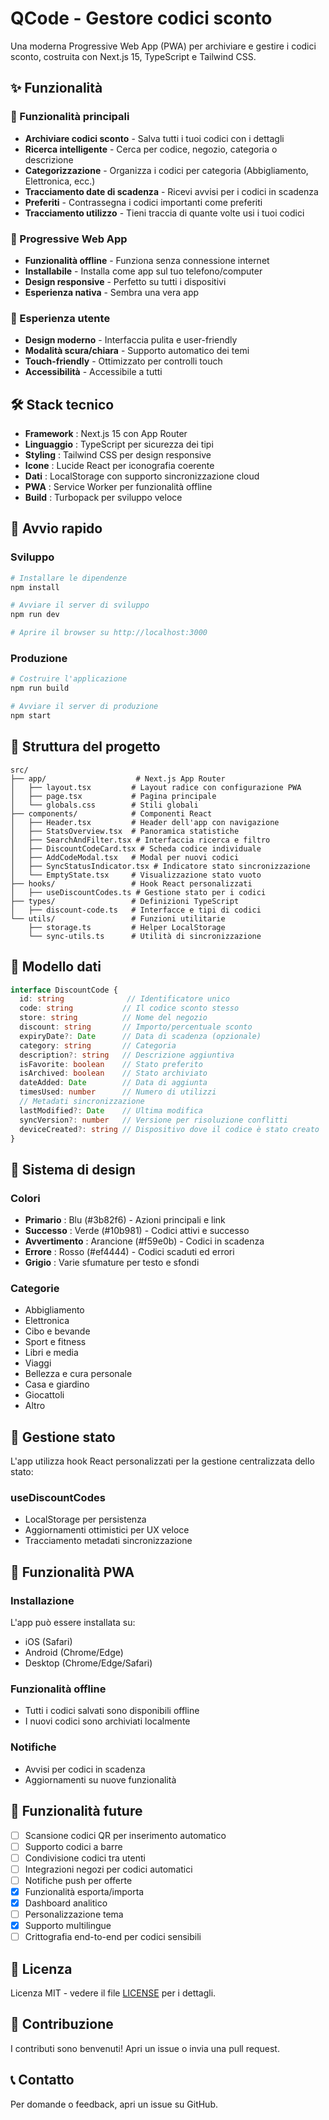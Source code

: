 
# QCode - Gestore codici sconto

Una moderna Progressive Web App (PWA) per archiviare e gestire i codici sconto, costruita con Next.js 15, TypeScript e Tailwind CSS.

## ✨ Funzionalità

### 🎯 Funzionalità principali
- **Archiviare codici sconto** - Salva tutti i tuoi codici con i dettagli
- **Ricerca intelligente** - Cerca per codice, negozio, categoria o descrizione
- **Categorizzazione** - Organizza i codici per categoria (Abbigliamento, Elettronica, ecc.)
- **Tracciamento date di scadenza** - Ricevi avvisi per i codici in scadenza
- **Preferiti** - Contrassegna i codici importanti come preferiti
- **Tracciamento utilizzo** - Tieni traccia di quante volte usi i tuoi codici

### 📱 Progressive Web App
- **Funzionalità offline** - Funziona senza connessione internet
- **Installabile** - Installa come app sul tuo telefono/computer
- **Design responsive** - Perfetto su tutti i dispositivi
- **Esperienza nativa** - Sembra una vera app

### 🎨 Esperienza utente
- **Design moderno** - Interfaccia pulita e user-friendly
- **Modalità scura/chiara** - Supporto automatico dei temi
- **Touch-friendly** - Ottimizzato per controlli touch
- **Accessibilità** - Accessibile a tutti

## 🛠️ Stack tecnico

- **Framework** : Next.js 15 con App Router
- **Linguaggio** : TypeScript per sicurezza dei tipi
- **Styling** : Tailwind CSS per design responsive
- **Icone** : Lucide React per iconografia coerente
- **Dati** : LocalStorage con supporto sincronizzazione cloud
- **PWA** : Service Worker per funzionalità offline
- **Build** : Turbopack per sviluppo veloce

## 🚀 Avvio rapido

### Sviluppo
```bash
# Installare le dipendenze
npm install

# Avviare il server di sviluppo
npm run dev

# Aprire il browser su http://localhost:3000
```

### Produzione
```bash
# Costruire l'applicazione
npm run build

# Avviare il server di produzione
npm start
```

## 📁 Struttura del progetto

```
src/
├── app/                    # Next.js App Router
│   ├── layout.tsx         # Layout radice con configurazione PWA
│   ├── page.tsx           # Pagina principale
│   └── globals.css        # Stili globali
├── components/            # Componenti React
│   ├── Header.tsx         # Header dell'app con navigazione
│   ├── StatsOverview.tsx  # Panoramica statistiche
│   ├── SearchAndFilter.tsx # Interfaccia ricerca e filtro
│   ├── DiscountCodeCard.tsx # Scheda codice individuale
│   ├── AddCodeModal.tsx   # Modal per nuovi codici
│   ├── SyncStatusIndicator.tsx # Indicatore stato sincronizzazione
│   └── EmptyState.tsx     # Visualizzazione stato vuoto
├── hooks/                 # Hook React personalizzati
│   ├── useDiscountCodes.ts # Gestione stato per i codici
├── types/                 # Definizioni TypeScript
│   ├── discount-code.ts   # Interfacce e tipi di codici
└── utils/                 # Funzioni utilitarie
    ├── storage.ts         # Helper LocalStorage
    └── sync-utils.ts      # Utilità di sincronizzazione
```

## 💾 Modello dati

```typescript
interface DiscountCode {
  id: string              // Identificatore unico
  code: string           // Il codice sconto stesso
  store: string          // Nome del negozio
  discount: string       // Importo/percentuale sconto
  expiryDate?: Date      // Data di scadenza (opzionale)
  category: string       // Categoria
  description?: string   // Descrizione aggiuntiva
  isFavorite: boolean    // Stato preferito
  isArchived: boolean    // Stato archiviato
  dateAdded: Date        // Data di aggiunta
  timesUsed: number      // Numero di utilizzi
  // Metadati sincronizzazione
  lastModified?: Date    // Ultima modifica
  syncVersion?: number   // Versione per risoluzione conflitti
  deviceCreated?: string // Dispositivo dove il codice è stato creato
}
```

## 🎨 Sistema di design

### Colori
- **Primario** : Blu (#3b82f6) - Azioni principali e link
- **Successo** : Verde (#10b981) - Codici attivi e successo
- **Avvertimento** : Arancione (#f59e0b) - Codici in scadenza
- **Errore** : Rosso (#ef4444) - Codici scaduti ed errori
- **Grigio** : Varie sfumature per testo e sfondi

### Categorie
- Abbigliamento
- Elettronica
- Cibo e bevande
- Sport e fitness
- Libri e media
- Viaggi
- Bellezza e cura personale
- Casa e giardino
- Giocattoli
- Altro

## 🔄 Gestione stato

L'app utilizza hook React personalizzati per la gestione centralizzata dello stato:

### useDiscountCodes
- LocalStorage per persistenza
- Aggiornamenti ottimistici per UX veloce
- Tracciamento metadati sincronizzazione

## 📱 Funzionalità PWA

### Installazione
L'app può essere installata su:
- iOS (Safari)
- Android (Chrome/Edge)
- Desktop (Chrome/Edge/Safari)

### Funzionalità offline
- Tutti i codici salvati sono disponibili offline
- I nuovi codici sono archiviati localmente

### Notifiche
- Avvisi per codici in scadenza
- Aggiornamenti su nuove funzionalità

## 🎯 Funzionalità future

- [ ] Scansione codici QR per inserimento automatico
- [ ] Supporto codici a barre
- [ ] Condivisione codici tra utenti
- [ ] Integrazioni negozi per codici automatici
- [ ] Notifiche push per offerte
- [x] Funzionalità esporta/importa
- [x] Dashboard analitico
- [ ] Personalizzazione tema
- [x] Supporto multilingue
- [ ] Crittografia end-to-end per codici sensibili

## 📄 Licenza

Licenza MIT - vedere il file [LICENSE](LICENSE) per i dettagli.

## 🤝 Contribuzione

I contributi sono benvenuti! Apri un issue o invia una pull request.

## 📞 Contatto

Per domande o feedback, apri un issue su GitHub.